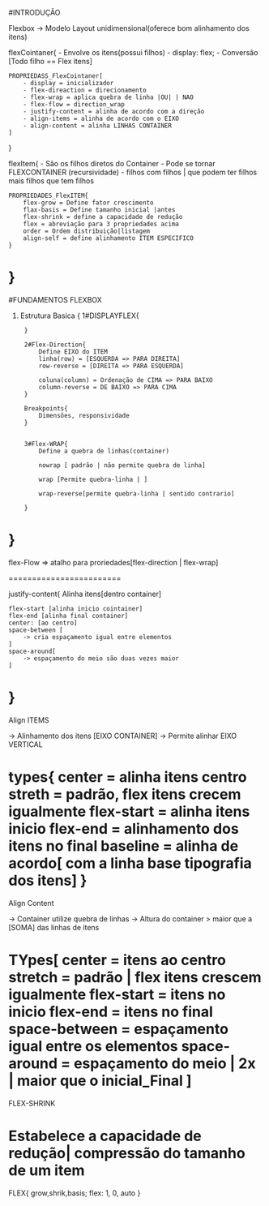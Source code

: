 #INTRODUÇÃO

Flexbox -> Modelo Layout unidimensional(oferece bom alinhamento dos itens)

flexCointaner{
    - Envolve os itens(possui filhos)
    - display: flex;
    - Conversão [Todo filho == Flex itens]

    PROPRIEDASS_FlexCointaner[
        - display = inicializador
        - flex-direaction = direcionamento
        - flex-wrap = aplica quebra de linha |OU| | NAO
        - flex-flow = direction_wrap
        - justify-content = alinha de acordo com a direção
        - align-items = alinha de acordo com o EIXO
        - align-content = alinha LINHAS CONTAINER
    ]
}

flexItem{
     - São os filhos diretos do Container
     - Pode se tornar FLEXCONTAINER (recursividade)
     - filhos com filhos | que podem ter filhos mais filhos que tem filhos

    PROPRIEDADES_FlexITEM{
        flex-grow = Define fator crescimento
        flax-basis = Define tamanho inicial |antes 
        flex-shrink = define a capacidade de redução
        flex = abreviação para 3 propriedades acima
        order = Ordem distribuição|listagem
        align-self = define alinhamento ITEM ESPECIFICO
    }
}
=======================================================================================
#FUNDAMENTOS FLEXBOX

1. Estrutura Basica {
        1#DISPLAYFLEX{

        }

        2#Flex-Direction{
            Define EIXO do ITEM
            linha(row) = [ESQUERDA => PARA DIREITA]
            row-reverse = [DIREITA => PARA ESQUERDA]

            coluna(column) = Ordenação de CIMA => PARA BAIXO
            column-reverse = DE BAIXO => PARA CIMA
        }

        Breakpoints{
            Dimensões, responsividade
        }


        3#Flex-WRAP{
            Define a quebra de linhas(container)

            nowrap [ padrão | não permite quebra de linha]

            wrap [Permite quebra-linha | ]

            wrap-reverse[permite quebra-linha | sentido contrario]

        }

}
=======================================================
flex-Flow => atalho para proriedades[flex-direction | flex-wrap]

========================

justify-content{
    Alinha itens[dentro container]

    flex-start [alinha inicio cointainer]
    flex-end [alinha final container]
    center: [ao centro]
    space-between [
        -> cria espaçamento igual entre elementos
    ]
    space-around[
        -> espaçamento do meio são duas vezes maior
    ]
}
================================================================
Align ITEMS

-> Alinhamento dos itens [EIXO CONTAINER]
-> Permite alinhar EIXO VERTICAL

types{
    center = alinha itens centro
    streth = padrão, flex itens crecem igualmente
    flex-start = alinha itens inicio
    flex-end = alinhamento dos itens no final
    baseline = alinha de acordo[ com a linha base tipografia dos itens]
}
===============================================
Align Content

-> Container utilize quebra de linhas
-> Altura do container > maior que a [SOMA] das linhas de itens

TYpes[
    center = itens ao centro
    stretch = padrão | flex itens crescem igualmente
    flex-start = itens no inicio
    flex-end = itens no final
    space-between = espaçamento igual entre os elementos
    space-around = espaçamento do meio | 2x | maior que o inicial_Final
]
===========================================
FLEX-SHRINK

Estabelece a capacidade de redução|
compressão do tamanho de um item
========================================================
FLEX{
    grow,shrik,basis;
    flex: 1, 0, auto
}